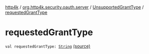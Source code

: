 [http4k](../../index.md) / [org.http4k.security.oauth.server](../index.md) / [UnsupportedGrantType](index.md) / [requestedGrantType](./requested-grant-type.md)

# requestedGrantType

`val requestedGrantType: `[`String`](https://kotlinlang.org/api/latest/jvm/stdlib/kotlin/-string/index.html) [(source)](https://github.com/http4k/http4k/blob/master/http4k-security-oauth/src/main/kotlin/org/http4k/security/oauth/server/OAuthError.kt#L30)